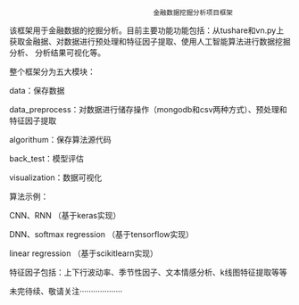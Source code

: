                                         金融数据挖掘分析项目框架
                                        
                                        
  该框架用于金融数据的挖掘分析。目前主要功能功能包括：从tushare和vn.py上获取金融据、对数据进行预处理和特征因子提取、使用人工智能算法进行数据挖掘分析、
  分析结果可视化等。
  
  整个框架分为五大模块：  
  
  
  data：保存数据        
  
  data_preprocess：对数据进行储存操作（mongodb和csv两种方式）、预处理和特征因子提取    
  
  algorithum：保存算法源代码    
  
  back_test：模型评估   
  
  visualization：数据可视化    
  
  
  算法示例：   
  
  CNN、RNN （基于keras实现）   
  
  DNN、softmax regression （基于tensorflow实现）  
  
  linear regression （基于scikitlearn实现）  
  
  
  特征因子包括：上下行波动率、季节性因子、文本情感分析、k线图特征提取等等  
  
  
  未完待续、敬请关注···················   
  
  
